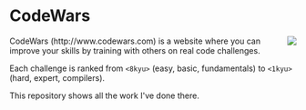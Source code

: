 # CodeWars

<img align="right" src="http://d3l8wp33uu8nxs.cloudfront.net/assets/logos/logo-square-red-big-4e51d3c67160dc4d16ffde19adfcd0fc.png">
CodeWars (http://www.codewars.com) is a website where you can improve your skills by training with others on real code challenges.

Each challenge is ranked from `<8kyu>` (easy, basic, fundamentals) to `<1kyu>` (hard, expert, compilers).

This repository shows all the work I've done there.
